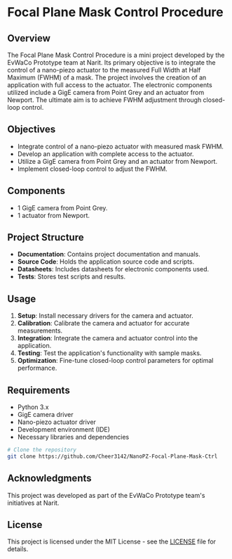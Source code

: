 # Focal Plane Mask Control Procedure

## Overview
The Focal Plane Mask Control Procedure is a mini project developed by the EvWaCo Prototype team at Narit. Its primary objective is to integrate the control of a nano-piezo actuator to the measured Full Width at Half Maximum (FWHM) of a mask. The project involves the creation of an application with full access to the actuator. The electronic components utilized include a GigE camera from Point Grey and an actuator from Newport. The ultimate aim is to achieve FWHM adjustment through closed-loop control.

## Objectives
- Integrate control of a nano-piezo actuator with measured mask FWHM.
- Develop an application with complete access to the actuator.
- Utilize a GigE camera from Point Grey and an actuator from Newport.
- Implement closed-loop control to adjust the FWHM.

## Components
- 1 GigE camera from Point Grey.
- 1 actuator from Newport.

## Project Structure
- **Documentation**: Contains project documentation and manuals.
- **Source Code**: Holds the application source code and scripts.
- **Datasheets**: Includes datasheets for electronic components used.
- **Tests**: Stores test scripts and results.

## Usage
1. **Setup**: Install necessary drivers for the camera and actuator.
2. **Calibration**: Calibrate the camera and actuator for accurate measurements.
3. **Integration**: Integrate the camera and actuator control into the application.
4. **Testing**: Test the application's functionality with sample masks.
5. **Optimization**: Fine-tune closed-loop control parameters for optimal performance.

## Requirements
- Python 3.x
- GigE camera driver
- Nano-piezo actuator driver
- Development environment (IDE)
- Necessary libraries and dependencies

```bash
# Clone the repository
git clone https://github.com/Cheer3142/NanoPZ-Focal-Plane-Mask-Ctrl
```

## Acknowledgments
This project was developed as part of the EvWaCo Prototype team's initiatives at Narit.

## License
This project is licensed under the MIT License - see the [LICENSE](LICENSE) file for details.
